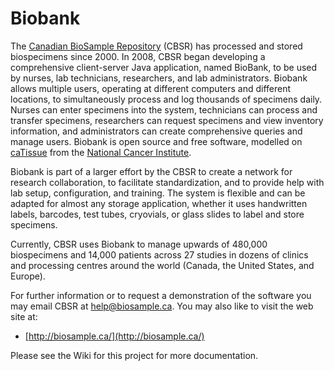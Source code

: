 # Biobank

The [Canadian BioSample Repository](http://biosample.ca) (CBSR) has
processed and stored biospecimens since 2000. In 2008, CBSR began
developing a comprehensive client-server Java application, named
BioBank, to be used by nurses, lab technicians, researchers, and lab
administrators. Biobank allows multiple users, operating at different
computers and different locations, to simultaneously process and log
thousands of specimens daily. Nurses can enter specimens into the
system, technicians can process and transfer specimens, researchers
can request specimens and view inventory information, and
administrators can create comprehensive queries and manage users.
Biobank is open source and free software, modelled on
[caTissue](http://cbmi.wustl.edu/html/caTissue.html) from the
[National Cancer Institute](http://www.cancer.gov/).

Biobank is part of a larger effort by the CBSR to create a network for
research collaboration, to facilitate standardization, and to provide
help with lab setup, configuration, and training. The system is
flexible and can be adapted for almost any storage application,
whether it uses handwritten labels, barcodes, test tubes, cryovials,
or glass slides to label and store specimens.

Currently, CBSR uses Biobank to manage upwards of 480,000 biospecimens
and 14,000 patients across 27 studies in dozens of clinics and
processing centres around the world (Canada, the United States, and
Europe).

For further information or to request a demonstration of the software
you may email CBSR at <help@biosample.ca>. You may also like to visit
the web site at:

* [http://biosample.ca/](http://biosample.ca/)

Please see the Wiki for this project for more documentation.
